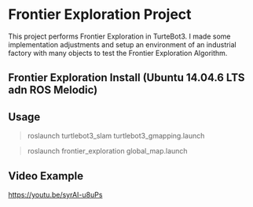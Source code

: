 # Frontier Exploration Project
This project performs Frontier Exploration in TurteBot3. I made some implementation adjustments and setup an environment of an industrial factory with many objects to test the Frontier Exploration Algorithm.

## Frontier Exploration Install (Ubuntu 14.04.6 LTS adn ROS Melodic)


## Usage
> roslaunch turtlebot3_slam turtlebot3_gmapping.launch

> roslaunch frontier_exploration global_map.launch

## Video Example
https://youtu.be/syrAI-u8uPs
